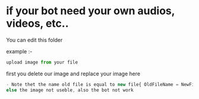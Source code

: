 # if your bot need your own audios, videos, etc..

You can edit this folder

example :-

``` javascript
upload image from your file

```

first you delete our image and replace your image here 
``` javascript
- Note thet the name old file is equal to new file{ OldFileName = NewFileName }
else the image not useble, also the bot not work
```
